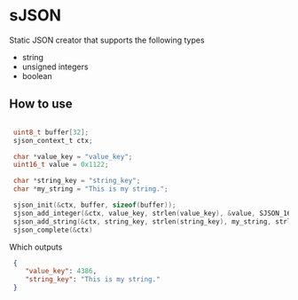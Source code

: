 # sJSON
Static JSON creator that supports the following types
* string
* unsigned integers
* boolean
## How to use 
```c

 uint8_t buffer[32];
 sjson_context_t ctx;

 char *value_key = "value_key";
 uint16_t value = 0x1122;

 char *string_key = "string_key";
 char *my_string = "This is my string.";

 sjson_init(&ctx, buffer, sizeof(buffer));
 sjson_add_integer(&ctx, value_key, strlen(value_key), &value, SJSON_16BIT_INT);
 sjson_add_string(&ctx, string_key, strlen(string_key), my_string, strlen(my_string));
 sjson_complete(&ctx)
```
Which outputs
```json
 {
	"value_key": 4386,
	"string_key": "This is my string."
 }
```